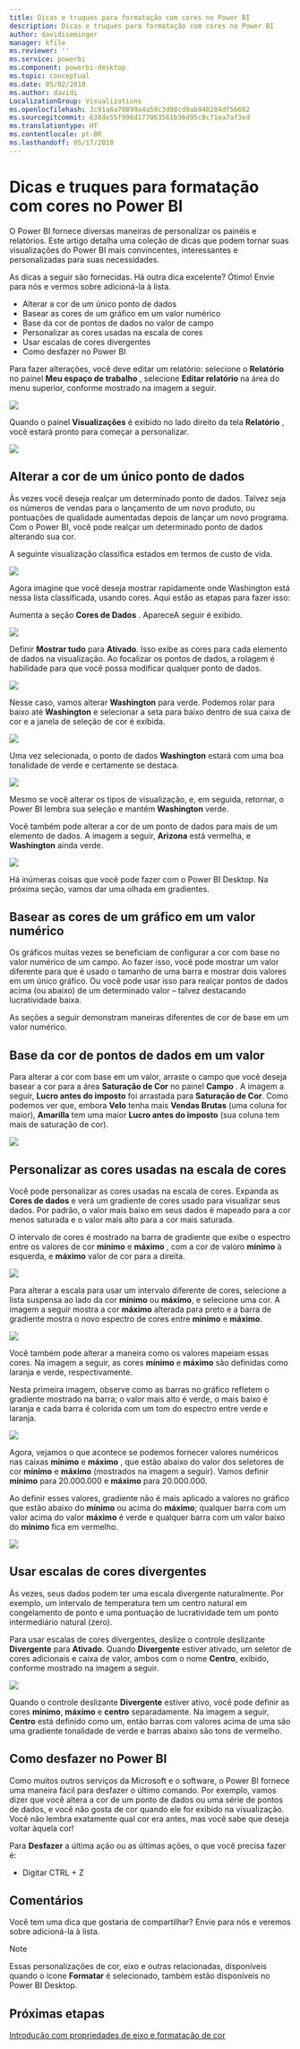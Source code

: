```yaml
---
title: Dicas e truques para formatação com cores no Power BI
description: Dicas e truques para formatação com cores no Power BI
author: davidiseminger
manager: kfile
ms.reviewer: ''
ms.service: powerbi
ms.component: powerbi-desktop
ms.topic: conceptual
ms.date: 05/02/2018
ms.author: davidi
LocalizationGroup: Visualizations
ms.openlocfilehash: 3c91a6a70899a4a59c3d98cd9ab948284df5b662
ms.sourcegitcommit: 638de55f996d177063561b36d95c8c71ea7af3ed
ms.translationtype: HT
ms.contentlocale: pt-BR
ms.lasthandoff: 05/17/2018
---
```

# <a name="tips-and-tricks-for-color-formatting-in-power-bi"></a>Dicas e truques para formatação com cores no Power BI
O Power BI fornece diversas maneiras de personalizar os painéis e relatórios. Este artigo detalha uma coleção de dicas que podem tornar suas visualizações do Power BI mais convincentes, interessantes e personalizadas para suas necessidades.

As dicas a seguir são fornecidas. Há outra dica excelente? Ótimo! Envie para nós e vermos sobre adicioná-la à lista.

* Alterar a cor de um único ponto de dados
* Basear as cores de um gráfico em um valor numérico
* Base da cor de pontos de dados no valor de campo
* Personalizar as cores usadas na escala de cores
* Usar escalas de cores divergentes
* Como desfazer no Power BI

Para fazer alterações, você deve editar um relatório: selecione o **Relatório** no painel **Meu espaço de trabalho** , selecione **Editar relatório** na área do menu superior, conforme mostrado na imagem a seguir.

![](media/service-tips-and-tricks-for-color-formatting/tipstrickscolor_1.png)

Quando o painel **Visualizações** é exibido no lado direito da tela **Relatório** , você estará pronto para começar a personalizar.

![](media/service-tips-and-tricks-for-color-formatting/tipstrickscolor_2.png)

## <a name="change-the-color-of-a-single-data-point"></a>Alterar a cor de um único ponto de dados
Às vezes você deseja realçar um determinado ponto de dados. Talvez seja os números de vendas para o lançamento de um novo produto, ou pontuações de qualidade aumentadas depois de lançar um novo programa. Com o Power BI, você pode realçar um determinado ponto de dados alterando sua cor.

A seguinte visualização classifica estados em termos de custo de vida. 

![](media/service-tips-and-tricks-for-color-formatting/tipstrickscolor_3.png)

Agora imagine que você deseja mostrar rapidamente onde Washington está nessa lista classificada, usando cores. Aqui estão as etapas para fazer isso:

Aumenta a seção **Cores de Dados** . ApareceA seguir é exibido.

![](media/service-tips-and-tricks-for-color-formatting/tipstrickscolor_4.png)

Definir **Mostrar tudo** para **Ativado**. Isso exibe as cores para cada elemento de dados na visualização. Ao focalizar os pontos de dados, a rolagem é habilidade para que você possa modificar qualquer ponto de dados.

![](media/service-tips-and-tricks-for-color-formatting/tipstrickscolor_5.png)

Nesse caso, vamos alterar **Washington** para verde. Podemos rolar para baixo até **Washington** e selecionar a seta para baixo dentro de sua caixa de cor e a janela de seleção de cor é exibida.

![](media/service-tips-and-tricks-for-color-formatting/tipstrickscolor_6.png)

Uma vez selecionada, o ponto de dados **Washington** estará com uma boa tonalidade de verde e certamente se destaca.

![](media/service-tips-and-tricks-for-color-formatting/tipstrickscolor_7.png)

Mesmo se você alterar os tipos de visualização, e, em seguida, retornar, o Power BI lembra sua seleção e mantém **Washington** verde.

Você também pode alterar a cor de um ponto de dados para mais de um elemento de dados. A imagem a seguir, **Arizona** está vermelha, e **Washington** ainda verde.

![](media/service-tips-and-tricks-for-color-formatting/tipstrickscolor_8.png)

Há inúmeras coisas que você pode fazer com o Power BI Desktop. Na próxima seção, vamos dar uma olhada em gradientes.

## <a name="base-the-colors-of-a-chart-on-a-numeric-value"></a>Basear as cores de um gráfico em um valor numérico
Os gráficos muitas vezes se beneficiam de configurar a cor com base no valor numérico de um campo. Ao fazer isso, você pode mostrar um valor diferente para que é usado o tamanho de uma barra e mostrar dois valores em um único gráfico. Ou você pode usar isso para realçar pontos de dados acima (ou abaixo) de um determinado valor – talvez destacando lucratividade baixa.

As seções a seguir demonstram maneiras diferentes de cor de base em um valor numérico.

## <a name="base-the-color-of-data-points-on-a-value"></a>Base da cor de pontos de dados em um valor
Para alterar a cor com base em um valor, arraste o campo que você deseja basear a cor para a área **Saturação de Cor** no painel **Campo** . A imagem a seguir, **Lucro antes do imposto** foi arrastada para **Saturação de Cor**. Como podemos ver que, embora **Velo** tenha mais **Vendas Brutas** (uma coluna for maior), **Amarilla** tem uma maior **Lucro antes do imposto** (sua coluna tem mais de saturação de cor).

![](media/service-tips-and-tricks-for-color-formatting/tipstrickscolor_9.png)

## <a name="customize-the-colors-used-in-the-color-scale"></a>Personalizar as cores usadas na escala de cores
Você pode personalizar as cores usadas na escala de cores. Expanda as **Cores de dados** e verá um gradiente de cores usado para visualizar seus dados. Por padrão, o valor mais baixo em seus dados é mapeado para a cor menos saturada e o valor mais alto para a cor mais saturada.

O intervalo de cores é mostrado na barra de gradiente que exibe o espectro entre os valores de cor **mínimo** e **máximo** , com a cor de valoro **mínimo** à esquerda, e **máximo** valor de cor para a direita.

![](media/service-tips-and-tricks-for-color-formatting/tipstrickscolor_10.png)

Para alterar a escala para usar um intervalo diferente de cores, selecione a lista suspensa ao lado da cor **mínimo** ou **máximo**, e selecione uma cor. A imagem a seguir mostra a cor **máximo** alterada para preto e a barra de gradiente mostra o novo espectro de cores entre **mínimo** e **máximo**.

![](media/service-tips-and-tricks-for-color-formatting/tipstrickscolor_11.png)

Você também pode alterar a maneira como os valores mapeiam essas cores. Na imagem a seguir, as cores **mínimo** e **máximo** são definidas como laranja e verde, respectivamente.

Nesta primeira imagem, observe como as barras no gráfico refletem o gradiente mostrado na barra; o valor mais alto é verde, o mais baixo é laranja e cada barra é colorida com um tom do espectro entre verde e laranja.

![](media/service-tips-and-tricks-for-color-formatting/tipstrickscolor_12.png)

Agora, vejamos o que acontece se podemos fornecer valores numéricos nas caixas **mínimo** e **máximo** , que estão abaixo do valor dos seletores de cor **mínimo** e **máximo** (mostrados na imagem a seguir). Vamos definir **mínimo** para 20.000.000 e **máximo** para 20.000.000.

Ao definir esses valores, gradiente não é mais aplicado a valores no gráfico que estão abaixo do **mínimo** ou acima do **máximo**; qualquer barra com um valor acima do valor **máximo** é verde e qualquer barra com um valor baixo do **mínimo** fica em vermelho.

![](media/service-tips-and-tricks-for-color-formatting/tipstrickscolor_13.png)

## <a name="use-diverging-color-scales"></a>Usar escalas de cores divergentes
Às vezes, seus dados podem ter uma escala divergente naturalmente. Por exemplo, um intervalo de temperatura tem um centro natural em congelamento de ponto e uma pontuação de lucratividade tem um ponto intermediário natural (zero).

Para usar escalas de cores divergentes, deslize o controle deslizante **Divergente** para **Ativado**. Quando **Divergente** estiver ativado, um seletor de cores adicionais e caixa de valor, ambos com o nome **Centro**, exibido, conforme mostrado na imagem a seguir.

![](media/service-tips-and-tricks-for-color-formatting/tipstrickscolor_14.png)

Quando o controle deslizante **Divergente** estiver ativo, você pode definir as cores **mínimo**, **máximo** e **centro** separadamente. Na imagem a seguir, **Centro** está definido como um, então barras com valores acima de uma são uma gradiente tonalidade de verde e barras abaixo são tons de vermelho.

## <a name="how-to-undo-in-power-bi"></a>Como desfazer no Power BI
Como muitos outros serviços da Microsoft e o software, o Power BI fornece uma maneira fácil para desfazer o último comando. Por exemplo, vamos dizer que você altera a cor de um ponto de dados ou uma série de pontos de dados, e você não gosta de cor quando ele for exibido na visualização. Você não lembra exatamente qual cor era antes, mas você sabe que deseja voltar àquela cor!

Para **Desfazer** a última ação ou as últimas ações, o que você precisa fazer é:

- Digitar CTRL + Z

## <a name="feedback"></a>Comentários
Você tem uma dica que gostaria de compartilhar? Envie para nós e veremos sobre adicioná-la à lista.

>[!NOTE]
>Essas personalizações de cor, eixo e outras relacionadas, disponíveis quando o ícone **Formatar** é selecionado, também estão disponíveis no Power BI Desktop.

## <a name="next-steps"></a>Próximas etapas
[Introdução com propriedades de eixo e formatação de cor](service-getting-started-with-color-formatting-and-axis-properties.md)

